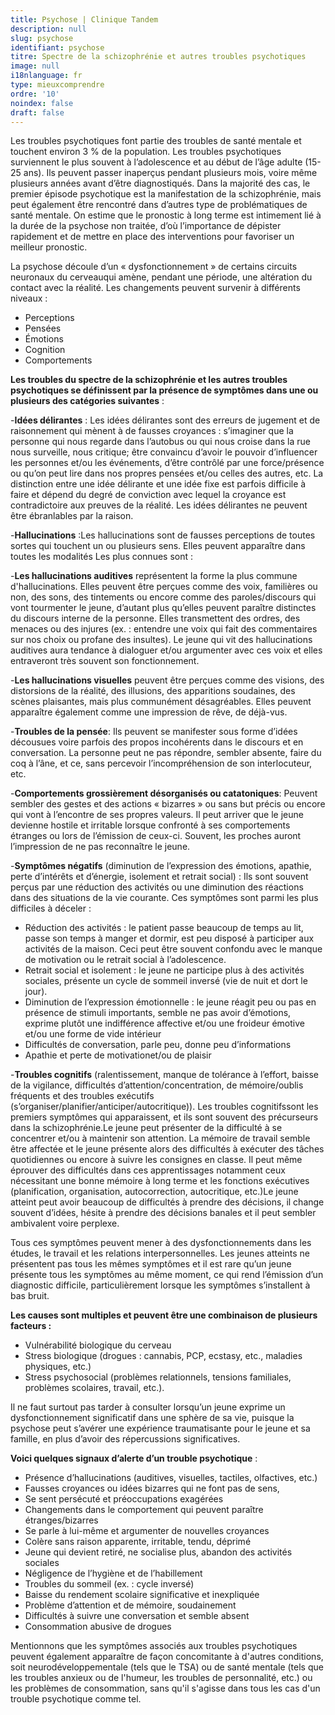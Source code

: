 ```yaml
---
title: Psychose | Clinique Tandem
description: null
slug: psychose
identifiant: psychose
titre: Spectre de la schizophrénie et autres troubles psychotiques
image: null
i18nlanguage: fr
type: mieuxcomprendre
ordre: '10'
noindex: false
draft: false
---
```

Les troubles psychotiques font partie des troubles de santé mentale et touchent environ 3 % de la population. Les troubles psychotiques surviennent le plus souvent à l’adolescence et au début de l’âge adulte (15-25 ans). Ils peuvent passer inaperçus pendant plusieurs mois, voire même plusieurs années avant d’être diagnostiqués. Dans la majorité des cas, le premier épisode psychotique est la manifestation de la schizophrénie, mais peut également être rencontré dans d’autres type de problématiques de santé mentale. On estime que le pronostic à long terme est intimement lié à la durée de la psychose non traitée, d’où l’importance de dépister rapidement et de mettre en place des interventions pour favoriser un meilleur pronostic.

La psychose découle d’un « dysfonctionnement » de certains circuits neuronaux du cerveauqui amène, pendant une période, une altération du contact avec la réalité. Les changements peuvent survenir à différents niveaux :

* Perceptions
* Pensées
* Émotions
* Cognition
* Comportements

**Les troubles du spectre de la schizophrénie et les autres troubles psychotiques se définissent par la présence de symptômes dans une ou plusieurs des catégories suivantes** :

-**Idées délirantes** : Les idées délirantes sont des erreurs de jugement et de raisonnement qui mènent à de fausses croyances : s’imaginer que la personne qui nous regarde dans l’autobus ou qui nous croise dans la rue nous surveille, nous critique; être convaincu d’avoir le pouvoir d’influencer les personnes et/ou les événements, d’être contrôlé par une force/présence ou qu’on peut lire dans nos propres pensées et/ou celles des autres, etc. La distinction entre une idée délirante et une idée fixe est parfois difficile à faire et dépend du degré de conviction avec lequel la croyance est contradictoire aux preuves de la réalité. Les idées délirantes ne peuvent être ébranlables par la raison.

-**Hallucinations** :Les hallucinations sont de fausses perceptions de toutes sortes qui touchent un ou plusieurs sens. Elles peuvent apparaître dans toutes les modalités Les plus connues sont :

-**Les hallucinations auditives** représentent la forme la plus commune d'hallucinations. Elles peuvent être perçues comme des voix, familières ou non, des sons, des tintements ou encore comme des paroles/discours qui vont tourmenter le jeune, d’autant plus qu’elles peuvent paraître distinctes du discours interne de la personne. Elles transmettent des ordres, des menaces ou des injures (ex. : entendre une voix qui fait des commentaires sur nos choix ou profane des insultes). Le jeune qui vit des hallucinations auditives aura tendance à dialoguer et/ou argumenter avec ces voix et elles entraveront très souvent son fonctionnement.

-**Les hallucinations visuelles** peuvent être perçues comme des visions, des distorsions de la réalité, des illusions, des apparitions soudaines, des scènes plaisantes, mais plus communément désagréables. Elles peuvent apparaître également comme une impression de rêve, de déjà-vus.

-**Troubles de la pensée**: Ils peuvent se manifester sous forme d’idées décousues voire parfois des propos incohérents dans le discours et en conversation. La personne peut ne pas répondre, sembler absente, faire du coq à l’âne, et ce, sans percevoir l’incompréhension de son interlocuteur, etc.

-**Comportements grossièrement désorganisés ou catatoniques**: Peuvent sembler des gestes et des actions « bizarres » ou sans but précis ou encore qui vont à l’encontre de ses propres valeurs. Il peut arriver que le jeune devienne hostile et irritable lorsque confronté à ses comportements étranges ou lors de l’émission de ceux-ci. Souvent, les proches auront l’impression de ne pas reconnaître le jeune.

-**Symptômes négatifs** (diminution de l’expression des émotions, apathie, perte d’intérêts et d’énergie, isolement et retrait social) : Ils sont souvent perçus par une réduction des activités ou une diminution des réactions dans des situations de la vie courante. Ces symptômes sont parmi les plus difficiles à déceler :

* Réduction des activités : le patient passe beaucoup de temps au lit, passe son temps à manger et dormir, est peu disposé à participer aux activités de la maison. Ceci peut être souvent confondu avec le manque de motivation ou le retrait social à l’adolescence.
* Retrait social et isolement : le jeune ne participe plus à des activités sociales, présente un cycle de sommeil inversé (vie de nuit et dort le jour).
* Diminution de l’expression émotionnelle : le jeune réagit peu ou pas en présence de stimuli importants, semble ne pas avoir d’émotions, exprime plutôt une indifférence affective et/ou une froideur émotive et/ou une forme de vide intérieur
* Difficultés de conversation, parle peu, donne peu d’informations
* Apathie et perte de motivationet/ou de plaisir

-**Troubles cognitifs** (ralentissement, manque de tolérance à l’effort, baisse de la vigilance, difficultés d’attention/concentration, de mémoire/oublis fréquents et des troubles exécutifs (s’organiser/planifier/anticiper/autocritique)). Les troubles cognitifssont les premiers symptômes qui apparaissent, et ils sont souvent des précurseurs dans la schizophrénie.Le jeune peut présenter de la difficulté à se concentrer et/ou à maintenir son attention. La mémoire de travail semble être affectée et le jeune présente alors des difficultés à exécuter des tâches quotidiennes ou encore à suivre les consignes en classe. Il peut même éprouver des difficultés dans ces apprentissages notamment ceux nécessitant une bonne mémoire à long terme et les fonctions exécutives (planification, organisation, autocorrection, autocritique, etc.)Le jeune atteint peut avoir beaucoup de difficultés à prendre des décisions, il change souvent d’idées, hésite à prendre des décisions banales et il peut sembler ambivalent voire perplexe.

Tous ces symptômes peuvent mener à des dysfonctionnements dans les études, le travail et les relations interpersonnelles. Les jeunes atteints ne présentent pas tous les mêmes symptômes et il est rare qu’un jeune présente tous les symptômes au même moment, ce qui rend l’émission d’un diagnostic difficile, particulièrement lorsque les symptômes s’installent à bas bruit.

**Les causes sont multiples et peuvent être une combinaison de plusieurs facteurs :**

* Vulnérabilité biologique du cerveau
* Stress biologique (drogues : cannabis, PCP, ecstasy, etc., maladies physiques, etc.)
* Stress psychosocial (problèmes relationnels, tensions familiales, problèmes scolaires, travail, etc.).

Il ne faut surtout pas tarder à consulter lorsqu’un jeune exprime un dysfonctionnement significatif dans une sphère de sa vie, puisque la psychose peut s’avérer une expérience traumatisante pour le jeune et sa famille, en plus d’avoir des répercussions significatives.

**Voici quelques signaux d’alerte d’un trouble psychotique** :

* Présence d’hallucinations (auditives, visuelles, tactiles, olfactives, etc.)
* Fausses croyances ou idées bizarres qui ne font pas de sens,
* Se sent persécuté et préoccupations exagérées
* Changements dans le comportement qui peuvent paraître étranges/bizarres
* Se parle à lui-même et argumenter de nouvelles croyances
* Colère sans raison apparente, irritable, tendu, déprimé
* Jeune qui devient retiré, ne socialise plus, abandon des activités sociales
* Négligence de l’hygiène et de l’habillement
* Troubles du sommeil (ex. : cycle inversé)
* Baisse du rendement scolaire significative et inexpliquée
* Problème d’attention et de mémoire, soudainement
* Difficultés à suivre une conversation et semble absent
* Consommation abusive de drogues

Mentionnons que les symptômes associés aux troubles psychotiques peuvent également apparaître de façon concomitante à d'autres conditions, soit neurodéveloppementale (tels que le TSA) ou de santé mentale (tels que les troubles anxieux ou de l'humeur, les troubles de personnalité, etc.) ou les problèmes de consommation, sans qu'il s'agisse dans tous les cas d'un trouble psychotique comme tel.
